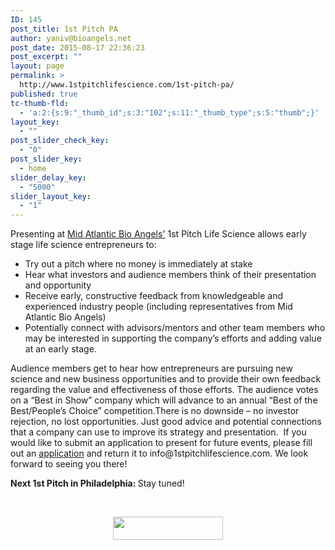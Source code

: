 ```yaml
---
ID: 145
post_title: 1st Pitch PA
author: yaniv@bioangels.net
post_date: 2015-08-17 22:36:23
post_excerpt: ""
layout: page
permalink: >
  http://www.1stpitchlifescience.com/1st-pitch-pa/
published: true
tc-thumb-fld:
  - 'a:2:{s:9:"_thumb_id";s:3:"102";s:11:"_thumb_type";s:5:"thumb";}'
layout_key:
  - ""
post_slider_check_key:
  - "0"
post_slider_key:
  - home
slider_delay_key:
  - "5000"
slider_layout_key:
  - "1"
---
```

Presenting at <a href="http://www.bioangels.net">Mid Atlantic Bio Angels'</a> 1st Pitch Life Science allows early stage life science entrepreneurs to:
<ul>
 	<li>Try out a pitch where no money is immediately at stake</li>
 	<li>Hear what investors and audience members think of their presentation and opportunity</li>
 	<li>Receive early, constructive feedback from knowledgeable and experienced industry people (including representatives from Mid Atlantic Bio Angels)</li>
 	<li>Potentially connect with advisors/mentors and other team members who may be interested in supporting the company’s efforts and adding value at an early stage.</li>
</ul>
Audience members get to hear how entrepreneurs are pursuing new science and new business opportunities and to provide their own feedback regarding the value and effectiveness of those efforts. The audience votes on a “Best in Show” company which will advance to an annual “Best of the Best/People’s Choice” competition.There is no downside – no investor rejection, no lost opportunities. Just good advice and potential connections that a company can use to improve its strategy and presentation.  If you would like to submit an application to present for future events, please fill out an <a href="http://www.1stpitchlifescience.com/wp-content/uploads/2016/05/1st-Pitch-Life-Science-application-to-present-2016.docx">application</a> and return it to info@1stpitchlifescience.com. We look forward to seeing you there!

<strong>Next </strong><strong>1st Pitch in Philadelphia: </strong>Stay tuned!

&nbsp;
<p style="text-align: center;"><a href="http://www.1stpitchlifescience.com/wp-content/uploads/2016/07/1st-Pitch-Life-Science-PA-application-to-present.docx"><img class="aligncenter wp-image-946" src="http://www.1stpitchlifescience.com/wp-content/uploads/2015/10/apply-button-300x63.png" alt="" width="176" height="37" /></a></p>